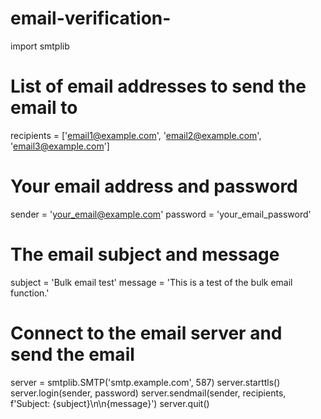 # email-verification-
import smtplib

# List of email addresses to send the email to
recipients = ['email1@example.com', 'email2@example.com', 'email3@example.com']

# Your email address and password
sender = 'your_email@example.com'
password = 'your_email_password'

# The email subject and message
subject = 'Bulk email test'
message = 'This is a test of the bulk email function.'

# Connect to the email server and send the email
server = smtplib.SMTP('smtp.example.com', 587)
server.starttls()
server.login(sender, password)
server.sendmail(sender, recipients, f'Subject: {subject}\n\n{message}')
server.quit()
